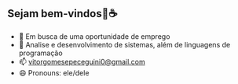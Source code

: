 ## Sejam bem-vindos👋☕

- 🔭 Em busca de uma oportunidade de emprego
- 🌱 Analise e desenvolvimento de sistemas, além de linguagens de programação
- 📫 vitorgomesepeceguini0@gmail.com
- 😄 Pronouns: ele/dele
  
